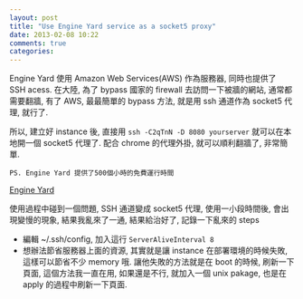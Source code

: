 ```yaml
---
layout: post
title: "Use Engine Yard service as a socket5 proxy"
date: 2013-02-08 10:22
comments: true
categories: 
---
```


Engine Yard 使用 Amazon Web Services(AWS) 作為服務器, 同時也提供了 SSH acess. 在大陸, 為了 bypass 國家的 firewall 去訪問一下被牆的網站, 通常都需要翻牆, 有了 AWS, 最最簡單的 bypass 方法, 就是用 ssh 通道作為 socket5 代理, 就行了.

所以, 建立好 instance 後, 直接用 `ssh -C2qTnN -D 8080 yourserver` 就可以在本地開一個 socket5 代理了. 配合 chrome 的代理外掛, 就可以順利翻牆了, 非常簡單.

`PS. Engine Yard 提供了500個小時的免費運行時間`

[Engine Yard](http://www.engineyard.com)

使用過程中碰到一個問題, SSH 通道變成 socket5 代理, 使用一小段時間後, 會出現變慢的現象, 結果我亂來了一通, 結果給治好了, 記錄一下亂來的 steps

* 編輯 ~/.ssh/config, 加入這行 `ServerAliveInterval 8`
* 想辦法節省服務器上面的資源, 其實就是讓 instance 在部署環境的時候失敗, 這樣可以節省不少 memory 哦. 讓他失敗的方法就是在 boot 的時候, 刷新一下頁面, 這個方法我一直在用, 如果還是不行, 就加入一個 unix pakage, 也是在 apply 的過程中刷新一下頁面.

